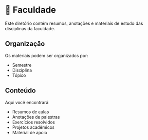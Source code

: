 # 📖 Faculdade

Este diretório contém resumos, anotações e materiais de estudo das disciplinas da faculdade.

## Organização

Os materiais podem ser organizados por:
- Semestre
- Disciplina
- Tópico

## Conteúdo

Aqui você encontrará:
- Resumos de aulas
- Anotações de palestras
- Exercícios resolvidos
- Projetos acadêmicos
- Material de apoio
